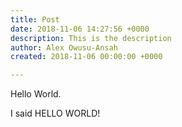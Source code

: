 ```yaml
---
title: Post
date: 2018-11-06 14:27:56 +0000
description: This is the description
author: Alex Owusu-Ansah
created: 2018-11-06 00:00:00 +0000

---
```

Hello World.

I said HELLO WORLD!